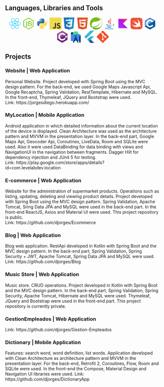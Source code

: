 <h2>Languages, Libraries and Tools</h2>

<div align="center">
  <img src="https://github.com/devicons/devicon/blob/master/icons/react/react-original.svg" title="React" alt="React" width="40" height="40"/>

<img src="https://github.com/devicons/devicon/blob/master/icons/nodejs/nodejs-plain.svg" title="Node.js" alt="Node.js" width="40" height="40"/>

<img src="https://raw.githubusercontent.com/devicons/devicon/1119b9f84c0290e0f0b38982099a2bd027a48bf1/icons/python/python-original.svg" alt="Python" width="40" height="40"/>

<img src="https://github.com/devicons/devicon/blob/master/icons/javascript/javascript-original.svg" title="JavaScript" alt="JavaScript" width="40" height="40"/>

<img src="https://github.com/devicons/devicon/blob/master/icons/css3/css3-original.svg" title="CSS3" alt="CSS3" width="40" height="40"/>

<img src="https://github.com/devicons/devicon/blob/master/icons/html5/html5-original.svg" title="HTML5" alt="HTML5" width="40" height="40"/>
  
<img src="https://github.com/devicons/devicon/blob/master/icons/spring/spring-original.svg" title="Spring" alt="Spring" width="40" height="40"/>

<img src="https://github.com/devicons/devicon/blob/master/icons/java/java-original.svg" title="Java" alt="Java" width="40" height="40"/>

<img src="https://github.com/devicons/devicon/blob/master/icons/kotlin/kotlin-original.svg" title="Kotlin" alt="Kotlin" width="40" height="40"/>

<img src="https://github.com/devicons/devicon/blob/master/icons/swift/swift-original.svg" title="Swift" alt="Swift" width="40" height="40"/>
  <img src="https://github.com/devicons/devicon/blob/master/icons/c/c-original.svg" title="C" alt="C" width="40" height="40"/>

  <img src="https://github.com/devicons/devicon/blob/master/icons/csharp/csharp-original.svg" title="CSharp" alt="CSharp" width="40" height="40"/>

  <img src="https://github.com/devicons/devicon/blob/master/icons/androidstudio/androidstudio-original.svg" title="AndroidStudio" alt="AndroidStudio" width="40" height="40"/>  
  <img src="https://github.com/devicons/devicon/blob/master/icons/flutter/flutter-original.svg" title="Flutter" alt="Flutter" width="40" height="40"/>
  
  <img src="https://raw.githubusercontent.com/devicons/devicon/1119b9f84c0290e0f0b38982099a2bd027a48bf1/icons/git/git-original.svg" alt="Git" width="40" height="40"/>
</div>

<h2>Projects</h2>
<h3>Website | Web Application</h3>
Personal Website. Project developed with Spring Boot using the MVC design pattern. For the back-end, we used Google Maps Javascript Api, Google Recaptcha, Spring Validation, RestTemplate, Hibernate and MySQL. In the front-end, Thymeleaf, JQuery and Bootstrap were used.
<br>Link: https://jorgesdiego.herokuapp.com/

<h3>MyLocation | Mobile Application</h3>
Android application in which detailed information about the current location of the device is displayed. Clean Architecture was used as the architecture pattern and MVVM in the presentation layer. In the back-end part, Google Maps Api, Geocoder Api, Coroutines, LiveData, Room and SQLite were used. Also it were used  DataBinding for data binding with views and NavigationUI in the navigation between fragments. Dagger Hilt for dependency injection and JUnit 5 for testing.
<br>Link: https://play.google.com/store/apps/details?id=com.levelabdev.location

<h3>E-commerce | Web Application</h3>
Website for the administration of supermarket products. Operations such as listing, updating, deleting and viewing product details. Project developed with Spring Boot using the MVC design pattern. Spring Validation, Apache Tomcat, Sring Data JPA and MySQL were used in the back-end part. In the front-end ReactJS, Axios and Material UI were used. This project repository is public.
<br>Link: https://github.com/djorges/Ecommerce

<h3>Blog | Web Application</h3>
Blog web application. RestApi developed in Kotlin with Spring Boot and the MVC design pattern. In the back-end part, Spring Validation, Spring Security + JWT, Apache Tomcat, Spring Data JPA and MySQL were used.
<br> Link: https://github.com/djorges/Blog

<h3>Music Store | Web Application</h3>
Music store. CRUD operations. Project developed in Kotlin with Spring Boot and the MVC design pattern. In the back-end part, Spring Validation, Spring Security, Apache Tomcat, Hibernate and MySQL were used. Thymeleaf, JQuery and Bootstrap were used in the front-end part. This project repository is currently private.

<h3>GestionEmpleados | Web Application</h3>
Link: https://github.com/djorges/Gestion-Empleados

<h3>Dictionary | Mobile Application</h3>
Features: search word, word definition, list words. Application developed with Clean Architecture as architecture pattern and MVVM in the presentation layer. For the back-end, Retrofit 2, Coroutines, Flow, Room and SQLite were used.
In the front-end the Compose, Material Design and Navigation UI libraries were used.
Link: https://github.com/djorges/DictionaryApp
